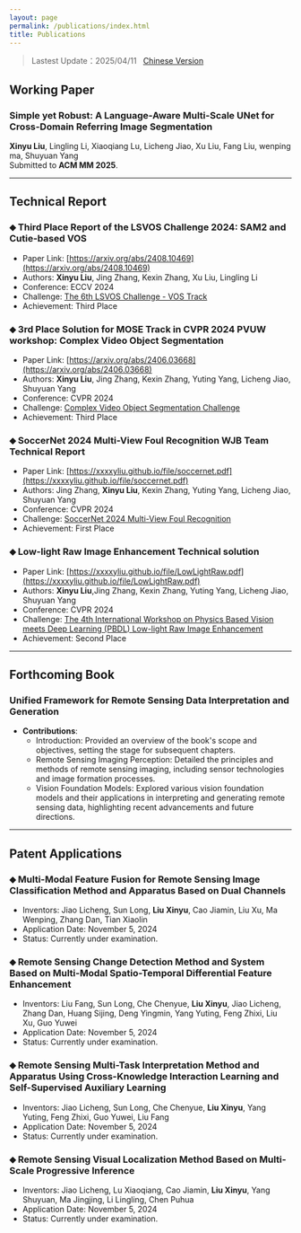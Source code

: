 ```yaml
---
layout: page
permalink: /publications/index.html
title: Publications
---
```


> Lastest Update：2025/04/11 &nbsp;  [Chinese Version](https://xxxxyliu.github.io/file/publications-zh)

## Working Paper
<!-- <br> -->

### Simple yet Robust: A Language-Aware Multi-Scale UNet for Cross-Domain Referring Image Segmentation<br>
**Xinyu Liu**, Lingling Li, Xiaoqiang Lu, Licheng Jiao, Xu Liu, Fang Liu, wenping ma, Shuyuan Yang<br>
Submitted to **ACM MM 2025**. <br>

---

## Technical Report 
<!-- <br> -->

### ⬥ Third Place Report of the LSVOS Challenge 2024: SAM2 and Cutie-based VOS
  - Paper Link: [https://arxiv.org/abs/2408.10469](https://arxiv.org/abs/2408.10469)
  - Authors: **Xinyu Liu**, Jing Zhang, Kexin Zhang, Xu Liu, Lingling Li
  - Conference: ECCV 2024
  - Challenge: [The 6th LSVOS Challenge - VOS Track](https://lsvos.github.io/#leadboard)
  - Achievement: Third Place

### ⬥ 3rd Place Solution for MOSE Track in CVPR 2024 PVUW workshop: Complex Video Object Segmentation 
  - Paper Link: [https://arxiv.org/abs/2406.03668](https://arxiv.org/abs/2406.03668)
  - Authors: **Xinyu Liu**, Jing Zhang, Kexin Zhang, Yuting Yang, Licheng Jiao, Shuyuan Yang
  - Conference: CVPR 2024
  - Challenge: [Complex Video Object Segmentation Challenge](https://henghuiding.github.io/MOSE/ChallengeCVPR2024)
  - Achievement: Third Place

### ⬥ SoccerNet 2024 Multi-View Foul Recognition WJB Team Technical Report
  - Paper Link: [https://xxxxyliu.github.io/file/soccernet.pdf](https://xxxxyliu.github.io/file/soccernet.pdf)
  - Authors: Jing Zhang, **Xinyu Liu**, Kexin Zhang, Yuting Yang, Licheng Jiao, Shuyuan Yang
  - Conference: CVPR 2024
  - Challenge: [SoccerNet 2024 Multi-View Foul Recognition](https://www.soccer-net.org/challenges/2024)
  - Achievement: First Place

### ⬥ Low-light Raw Image Enhancement Technical solution
  - Paper Link: [https://xxxxyliu.github.io/file/LowLightRaw.pdf](https://xxxxyliu.github.io/file/LowLightRaw.pdf)
  - Authors: **Xinyu Liu**,Jing Zhang, Kexin Zhang, Yuting Yang, Licheng Jiao, Shuyuan Yang
  - Conference: CVPR 2024
  - Challenge: [The 4th International Workshop on Physics Based Vision meets Deep Learning (PBDL) Low-light Raw Image Enhancement](https://pbdl-ws.github.io/pbdl2024/Low-light%20Raw%20Image%20Enhancement/index.html)
  - Achievement: Second Place

---

## Forthcoming Book
<!-- <br> -->

### Unified Framework for Remote Sensing Data Interpretation and Generation

- **Contributions**:<br>
  - Introduction: Provided an overview of the book's scope and objectives, setting the stage for subsequent chapters.
  - Remote Sensing Imaging Perception: Detailed the principles and methods of remote sensing imaging, including sensor technologies and image formation processes.
  - Vision Foundation Models: Explored various vision foundation models and their applications in interpreting and generating remote sensing data, highlighting recent advancements and future directions.


---

## Patent Applications
<!-- <br> -->

### ⬥ Multi-Modal Feature Fusion for Remote Sensing Image Classification Method and Apparatus Based on Dual Channels
  - Inventors: Jiao Licheng, Sun Long, **Liu Xinyu**, Cao Jiamin, Liu Xu, Ma Wenping, Zhang Dan, Tian Xiaolin
  - Application Date: November 5, 2024
  - Status: Currently under examination.

### ⬥ Remote Sensing Change Detection Method and System Based on Multi-Modal Spatio-Temporal Differential Feature Enhancement
  - Inventors: Liu Fang, Sun Long, Che Chenyue, **Liu Xinyu**, Jiao Licheng, Zhang Dan, Huang Sijing, Deng Yingmin, Yang Yuting, Feng Zhixi, Liu Xu, Guo Yuwei
  - Application Date: November 5, 2024
  - Status: Currently under examination.

### ⬥ Remote Sensing Multi-Task Interpretation Method and Apparatus Using Cross-Knowledge Interaction Learning and Self-Supervised Auxiliary Learning
  - Inventors: Jiao Licheng, Sun Long, Che Chenyue, **Liu Xinyu**, Yang Yuting, Feng Zhixi, Guo Yuwei, Liu Fang 
  - Application Date: November 5, 2024
  - Status: Currently under examination.

### ⬥ Remote Sensing Visual Localization Method Based on Multi-Scale Progressive Inference
  - Inventors:  Jiao Licheng, Lu Xiaoqiang, Cao Jiamin, **Liu Xinyu**, Yang Shuyuan, Ma Jingjing, Li Lingling, Chen Puhua 
  - Application Date: November 5, 2024
  - Status: Currently under examination.

  <br>